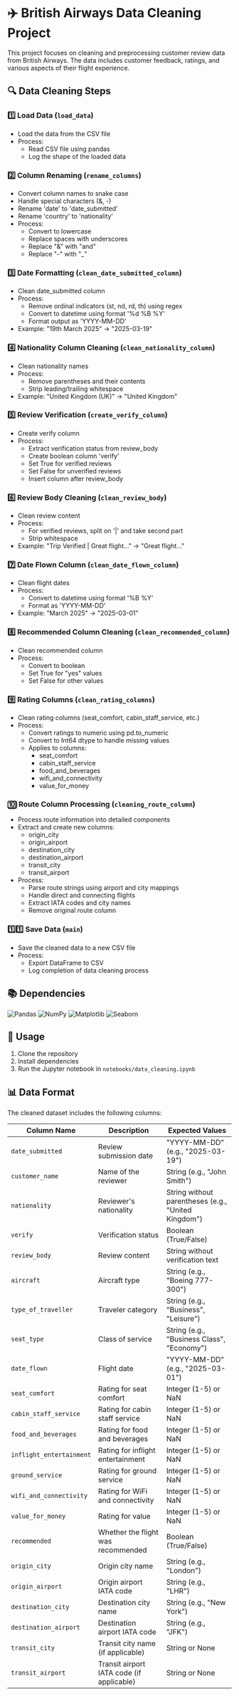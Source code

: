 # ✈️ British Airways Data Cleaning Project

This project focuses on cleaning and preprocessing customer review data from British Airways. The data includes customer feedback, ratings, and various aspects of their flight experience.

## 🔍 Data Cleaning Steps

### 1️⃣ Load Data (`load_data`)
- Load the data from the CSV file
- Process:
  - Read CSV file using pandas
  - Log the shape of the loaded data

### 2️⃣ Column Renaming (`rename_columns`)

- Convert column names to snake case
- Handle special characters (&, -)
- Rename 'date' to 'date_submitted'
- Rename 'country' to 'nationality'
- Process:
  - Convert to lowercase
  - Replace spaces with underscores
  - Replace "&" with "and"
  - Replace "-" with "_"

### 3️⃣ Date Formatting (`clean_date_submitted_column`)

- Clean date_submitted column
- Process:
  - Remove ordinal indicators (st, nd, rd, th) using regex
  - Convert to datetime using format '%d %B %Y'
  - Format output as 'YYYY-MM-DD'
- Example: "19th March 2025" → "2025-03-19"

### 4️⃣ Nationality Column Cleaning (`clean_nationality_column`)

- Clean nationality names
- Process:
  - Remove parentheses and their contents
  - Strip leading/trailing whitespace
- Example: "United Kingdom (UK)" → "United Kingdom"

### 5️⃣ Review Verification (`create_verify_column`)

- Create verify column
- Process:
  - Extract verification status from review_body
  - Create boolean column 'verify'
  - Set True for verified reviews
  - Set False for unverified reviews
  - Insert column after review_body

### 6️⃣ Review Body Cleaning (`clean_review_body`)

- Clean review content
- Process:
  - For verified reviews, split on '|' and take second part
  - Strip whitespace
- Example: "Trip Verified | Great flight..." → "Great flight..."

### 7️⃣ Date Flown Column (`clean_date_flown_column`)

- Clean flight dates
- Process:
  - Convert to datetime using format '%B %Y'
  - Format as 'YYYY-MM-DD'
- Example: "March 2025" → "2025-03-01"

### 8️⃣ Recommended Column Cleaning (`clean_recommended_column`)

- Clean recommended column
- Process:
  - Convert to boolean
  - Set True for "yes" values
  - Set False for other values

### 9️⃣ Rating Columns (`clean_rating_columns`)

- Clean rating columns (seat_comfort, cabin_staff_service, etc.)
- Process:
  - Convert ratings to numeric using pd.to_numeric
  - Convert to Int64 dtype to handle missing values
  - Applies to columns:
    - seat_comfort
    - cabin_staff_service
    - food_and_beverages
    - wifi_and_connectivity
    - value_for_money

### 🔟 Route Column Processing (`cleaning_route_column`)

- Process route information into detailed components
- Extract and create new columns:
  - origin_city
  - origin_airport
  - destination_city
  - destination_airport
  - transit_city
  - transit_airport
- Process:
  - Parse route strings using airport and city mappings
  - Handle direct and connecting flights
  - Extract IATA codes and city names
  - Remove original route column

### 1️⃣1️⃣ Save Data (`main`)
- Save the cleaned data to a new CSV file
- Process:
  - Export DataFrame to CSV
  - Log completion of data cleaning process

## 📚 Dependencies

![Pandas](https://img.shields.io/badge/pandas-%23150458.svg?style=flat&logo=pandas&logoColor=white)
![NumPy](https://img.shields.io/badge/numpy-%23013243.svg?style=flat&logo=numpy&logoColor=white)
![Matplotlib](https://img.shields.io/badge/Matplotlib-%23ffffff.svg?style=flat&logo=Matplotlib&logoColor=black)
![Seaborn](https://img.shields.io/badge/seaborn-%23123.svg?style=flat&logo=seaborn&logoColor=white)

## 🚀 Usage

1. Clone the repository
2. Install dependencies
3. Run the Jupyter notebook in `notebooks/data_cleaning.ipynb`

## 📊 Data Format

The cleaned dataset includes the following columns:

| Column Name              | Description                                                   | Expected Values                                     |
| ------------------------ | ------------------------------------------------------------- | --------------------------------------------------- |
| `date_submitted`         | Review submission date                                        | "YYYY-MM-DD" (e.g., "2025-03-19")                   |
| `customer_name`          | Name of the reviewer                                          | String (e.g., "John Smith")                         |
| `nationality`            | Reviewer's nationality                                        | String without parentheses (e.g., "United Kingdom") |
| `verify`                 | Verification status                                           | Boolean (True/False)                                |
| `review_body`            | Review content                                                | String without verification text                    |
| `aircraft`               | Aircraft type                                                 | String (e.g., "Boeing 777-300")                     |
| `type_of_traveller`      | Traveler category                                             | String (e.g., "Business", "Leisure")                |
| `seat_type`              | Class of service                                              | String (e.g., "Business Class", "Economy")          |
| `date_flown`             | Flight date                                                   | "YYYY-MM-DD" (e.g., "2025-03-01")                   |
| `seat_comfort`           | Rating for seat comfort                                       | Integer (1-5) or NaN                                |
| `cabin_staff_service`    | Rating for cabin staff service                                | Integer (1-5) or NaN                                |
| `food_and_beverages`     | Rating for food and beverages                                 | Integer (1-5) or NaN                                |
| `inflight_entertainment` | Rating for inflight entertainment                             | Integer (1-5) or NaN                                |
| `ground_service`         | Rating for ground service                                     | Integer (1-5) or NaN                                |
| `wifi_and_connectivity`  | Rating for WiFi and connectivity                              | Integer (1-5) or NaN                                |
| `value_for_money`        | Rating for value                                              | Integer (1-5) or NaN                                |
| `recommended`            | Whether the flight was recommended                            | Boolean (True/False)                                |
| `origin_city`            | Origin city name                                              | String (e.g., "London")                             |
| `origin_airport`         | Origin airport IATA code                                      | String (e.g., "LHR")                                |
| `destination_city`       | Destination city name                                         | String (e.g., "New York")                           |
| `destination_airport`    | Destination airport IATA code                                 | String (e.g., "JFK")                                |
| `transit_city`           | Transit city name (if applicable)                             | String or None                                      |
| `transit_airport`        | Transit airport IATA code (if applicable)                     | String or None                                      |
